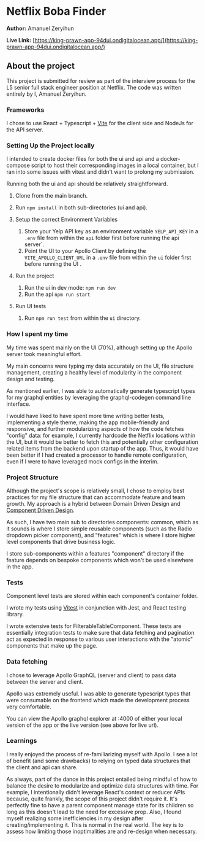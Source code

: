 # Netflix Boba Finder

**Author:** Amanuel Zeryihun

**Live Link:** [https://king-prawn-app-94dui.ondigitalocean.app/](https://king-prawn-app-94dui.ondigitalocean.app/)

## About the project

This project is submitted for review as part of the interview process for the L5 senior full stack engineer position at Netflix. The code was written entirely by I, Amanuel Zeryihun.

### Frameworks

I chose to use React + Typescript + [Vite](https://vitejs.dev/) for the client side and NodeJs for the API server.

### Setting Up the Project locally

I intended to create docker files for both the ui and api and a docker-compose script to host their corresponding images in a local container, but I ran into some issues with vitest and didn't want to prolong my submission.

Running both the ui and api should be relatively straightforward. 

1. Clone from the main branch.

2. Run `npm install` in both sub-directories (ui and api).

3. Setup the correct Environment Variables
   1. Store your Yelp API key as an environment variable `YELP_API_KEY` in a `.env` file from within the `api` folder first before running the api server`.
   2. Point the UI to your Apollo Client by defining the `VITE_APOLLO_CLIENT_URL` in a `.env` file from within the `ui` folder first before running the UI .

4. Run the project
   1. Run the ui in dev mode: `npm run dev`
   2. Run the api `npm run start`
  
5. Run UI tests
   1. Run `npm run test` from within the `ui` directory. 
      

### How I spent my time

My time was spent mainly on the UI (70%), although setting up the Apollo server took meaningful effort.

My main concerns were typing my data accurately on the UI, file structure management, creating a healthy level of modularity in the component design and testing.

As mentioned earlier, I was able to automatically generate typescript types for my graphql entities by leveraging the graphql-codegen command line interface.

I would have liked to have spent more time writing better tests, implementing a style theme, making the app mobile-friendly and responsive, and further modularizing aspects of how the code fetches "config" data: for example, I currently hardcode the Netflix locations within the UI, but it would be better to fetch this and potentially other configuration related items from the backend upon startup of the app. Thus, it would have been better if I had created a processor to handle remote configuration, even if I were to have leveraged mock configs in the interim.

### Project Structure

Although the project's scope is relatively small, I chose to employ best practices for my file structure that can accommodate feature and team growth. My approach is a hybrid between Domain Driven Design and [Component Driven Design](https://www.componentdriven.org/).

As such, I have two main sub to directories components: common, which as it sounds is where I store simple reusable components (such as the Radio dropdown picker component), and "features" which is where I store higher level components that drive business logic.

I store sub-components within a features "component" directory if the feature depends on bespoke components which won't be used elsewhere in the app.

### Tests

Component level tests are stored within each component's container folder.

I wrote my tests using [Vitest](https://vitest.dev/) in conjunction with Jest, and React testing library.

I wrote extensive tests for FilterableTableComponent. These tests are essentially integration tests to make sure that data fetching and pagination act as expected in response to various user interactions with the "atomic" components that make up the page.

### Data fetching

I chose to leverage Apollo GraphQL (server and client) to pass data between the server and client.

Apollo was extremely useful. I was able to generate typescript types that were consumable on the frontend which made the development process very comfortable.

You can view the Apollo graphql explorer at :4000 of either your local version of the app or the live version (see above for live url).

### Learnings

I really enjoyed the process of re-familiarizing myself with Apollo. I see a lot of benefit (and some drawbacks) to relying on typed data structures that the client and api can share.

As always, part of the dance in this project entailed being mindful of how to balance the desire to modularize and optimize data structures with time. For example, I intentionally didn't leverage React's context or reducer APIs because, quite frankly, the scope of this project didn't require it. It's perfectly fine to have a parent component manage state for its children so long as this doesn't lead to the need for excessive prop. Also, I found myself realizing some inefficiencies in my design after creating/implementing it. This is normal in the real world. The key is to assess how limiting those inoptimalities are and re-design when necessary.
